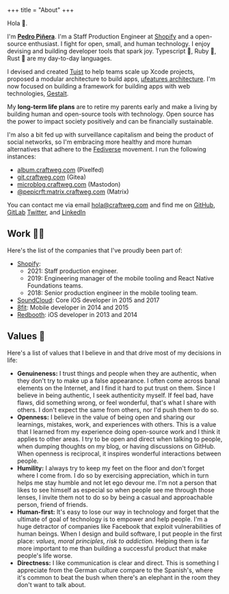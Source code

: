 +++
title = "About"
+++

<p>Hola 👋.</p>
	<p>
		I'm <a href="/about"><b>Pedro Piñera</b></a>. I'm a Staff Production Engineer at <a href="https://shopify.com" target="_blank">Shopify</a> and a
		open-source enthusiast. I fight for open, small, and human technology. I enjoy devising and
		building developer tools that spark joy. Typescript 🚀, Ruby 💎, Rust 🦀 are my day-to-day
		languages.
	</p>
	<p>
		I devised and created <a href="https://tuist.io">Tuist</a> to help teams scale up Xcode
		projects, proposed a modular architecture to build apps,
		<a href="https://docs.tuist.io/building-at-scale/microfeatures" target="_blank"
			>µfeatures architecture</a
		>. I'm now focused on building a framework for building apps with web technologies,
		<a href="https://gestaltjs.org">Gestalt</a>.
	</p>
  <p>
  My <b>long-term life plans</b> are to retire my parents early and make a living by building human and open-source tools with technology. Open source has the power to impact society positively and can be financially sustainable.
  </p>
	<p>
    I'm also a bit fed up with surveillance capitalism and being the product of social networks, so I'm embracing more healthy and more human alternatives that adhere to the <a href="https://fediverse.info/">Fediverse</a> movement. I run the following instances:
	</p>
	<ul>
		<li><a href="https://album.craftweg.com/i/web/profile/442607573676986369" target="_blank">album.craftweg.com</a> (Pixelfed)</li>
		<li><a href="https://git.craftweg.com" target="_blank">git.craftweg.com</a> (Gitea)</li>
		<li><a href="https://microblog.craftweg.com/web/@pepicrft" target="_blank">microblog.craftweg.com</a> (Mastodon)</li>
		<li><a href="https://matrix.to/#/@pepicrft:matrix.craftweg.com">@pepicrft:matrix.craftweg.com</a> (Matrix)</li>
	</ul>
	<p>
		You can contact me via email <a href="mailto:hola@craftweg.com">hola@craftweg.com</a> and find me on
		<a href="https://github.com/pepicrft" target="_blank">GitHub</a>,
		<a href="https://gitlab.com/pepicrft" target="_blank">GitLab</a>
		<a href="https://twitter.com/pepicrft" target="_blank">Twitter</a>, and
		<a href="https://www.linkedin.com/in/pedro-pi%C3%B1era-buendia-9765a9125/" target="_blank"
			>LinkedIn</a
		>
	</p>

## Work 👨‍💻

Here's the list of the companies that I've proudly been part of:

- [Shopify](https://shopify.com/):
  - 2021: Staff production engineer.
  - 2019: Engineering manager of the mobile tooling and React Native Foundations teams.
  - 2018: Senior production engineer in the mobile tooling team.
- [SoundCloud](https://soundcloud.com/): Core iOS developer in 2015 and 2017
- [8fit](https://8fit.com/): Mobile developer in 2014 and 2015
- [Redbooth](https://redbooth.com/): iOS developer in 2013 and 2014

## Values 🌱

Here's a list of values that I believe in and that drive most of my decisions in life:

- **Genuineness:** I trust things and people when they are authentic, when they don't try to make up a false appearance. I often come across banal elements on the Internet, and I find it hard to put trust on them. Since I believe in being authentic, I seek authenticity myself. If feel bad, have flaws, did something wrong, or feel wonderful, that's what I share with others. I don't expect the same from others, nor I'd push them to do so.
- **Openness:** I believe in the value of being open and sharing our learnings, mistakes, work, and experiences with others. This is a value that I learned from my experience doing open-source work and I think it applies to other areas. I try to be open and direct when talking to people, when dumping thoughts on my blog, or having discussions on GitHub. When openness is reciprocal, it inspires wonderful interactions between people.
- **Humility:** I always try to keep my feet on the floor and don't forget where I come from. I do so by exercising appreciation, which in turn helps me stay humble and not let ego devour me. I'm not a person that likes to see himself as especial so when people see me through those lenses, I invite them not to do so by being a casual and approachable person, friend of friends.
- **Human-first:** It's easy to lose our way in technology and forget that the ultimate of goal of technology is to empower and help people. I'm a huge detractor of companies like Facebook that exploit vulnerabilities of human beings. When I design and build software, I put people in the first place: _values, moral principles, risk to addiction._ Helping them is far more important to me than building a successful product that make people's life worse.
- **Directness:** I like communication is clear and direct. This is something I appreciate from the German culture compare to the Spanish's, where it's common to beat the bush when there's an elephant in the room they don't want to talk about.
